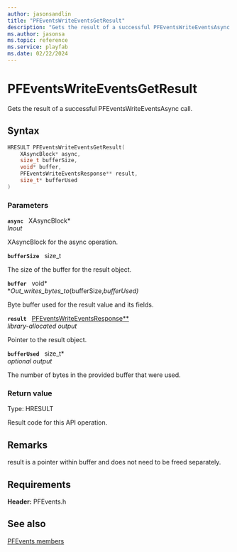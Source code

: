 ```yaml
---
author: jasonsandlin
title: "PFEventsWriteEventsGetResult"
description: "Gets the result of a successful PFEventsWriteEventsAsync call."
ms.author: jasonsa
ms.topic: reference
ms.service: playfab
ms.date: 02/22/2024
---
```


# PFEventsWriteEventsGetResult  

Gets the result of a successful PFEventsWriteEventsAsync call.  

## Syntax  
  
```cpp
HRESULT PFEventsWriteEventsGetResult(  
    XAsyncBlock* async,  
    size_t bufferSize,  
    void* buffer,  
    PFEventsWriteEventsResponse** result,  
    size_t* bufferUsed  
)  
```  
  
### Parameters  
  
**`async`** &nbsp; XAsyncBlock*  
*_Inout_*  
  
XAsyncBlock for the async operation.  
  
**`bufferSize`** &nbsp; size_t  
  
The size of the buffer for the result object.  
  
**`buffer`** &nbsp; void*  
*_Out_writes_bytes_to_(bufferSize,*bufferUsed)*  
  
Byte buffer used for the result value and its fields.  
  
**`result`** &nbsp; [PFEventsWriteEventsResponse**](../../pfeventstypes/structs/pfeventswriteeventsresponse.md)  
*library-allocated output*  
  
Pointer to the result object.  
  
**`bufferUsed`** &nbsp; size_t*  
*optional output*  
  
The number of bytes in the provided buffer that were used.  
  
  
### Return value
Type: HRESULT
  
Result code for this API operation.
  
## Remarks  
  
result is a pointer within buffer and does not need to be freed separately.
  
## Requirements  
  
**Header:** PFEvents.h
  
## See also  
[PFEvents members](../pfevents_members.md)  

  
  
